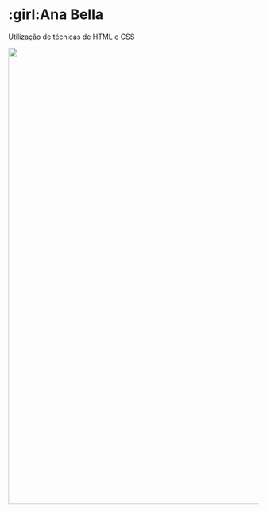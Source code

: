 <h1>:girl:Ana Bella</h1>

<p>Utilização de técnicas de HTML e CSS</p>

<img src="https://github.com/thiagobalonyi/model-portfolio/blob/master/Website%20portfolio%20Ana%20Bella.gif" width="920">

